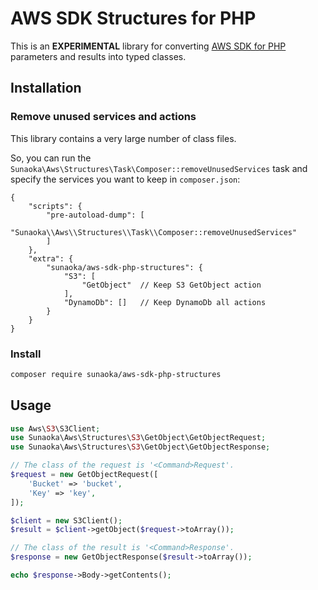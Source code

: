 # AWS SDK Structures for PHP

This is an **EXPERIMENTAL** library for converting 
[AWS SDK for PHP](https://github.com/aws/aws-sdk-php) 
parameters and results into typed classes.

## Installation

### Remove unused services and actions

This library contains a very large number of class files.

So, you can run the `Sunaoka\Aws\Structures\Task\Composer::removeUnusedServices` task and specify the services you want to keep in `composer.json`:

```jsonc
{
    "scripts": {
        "pre-autoload-dump": [
            "Sunaoka\\Aws\\Structures\\Task\\Composer::removeUnusedServices"
        ]
    },
    "extra": {
        "sunaoka/aws-sdk-php-structures": {
            "S3": [
                "GetObject"  // Keep S3 GetObject action
            ],
            "DynamoDb": []   // Keep DynamoDb all actions
        }
    }
}
```

### Install

```bash
composer require sunaoka/aws-sdk-php-structures
```

## Usage

```php
use Aws\S3\S3Client;
use Sunaoka\Aws\Structures\S3\GetObject\GetObjectRequest;
use Sunaoka\Aws\Structures\S3\GetObject\GetObjectResponse;

// The class of the request is '<Command>Request'.
$request = new GetObjectRequest([
    'Bucket' => 'bucket',
    'Key' => 'key',
]);

$client = new S3Client();
$result = $client->getObject($request->toArray());

// The class of the result is '<Command>Response'.
$response = new GetObjectResponse($result->toArray());

echo $response->Body->getContents();
```
